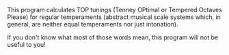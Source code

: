 This program calculates TOP tunings (Tenney OPtimal or Tempered Octaves 
Please) for regular temperaments (abstract musical scale systems which, 
in general, are neither equal temperaments nor just intonation).

If you don't know what most of those words mean, this program will not 
be useful to you!
